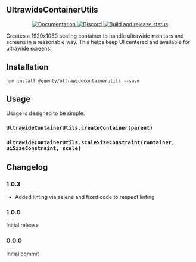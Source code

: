 ## UltrawideContainerUtils
<div align="center">
  <a href="http://quenty.github.io/api/">
    <img src="https://img.shields.io/badge/docs-website-green.svg" alt="Documentation" />
  </a>
  <a href="https://discord.gg/mhtGUS8">
    <img src="https://img.shields.io/badge/discord-nevermore-blue.svg" alt="Discord" />
  </a>
  <a href="https://github.com/Quenty/NevermoreEngine/actions">
    <img src="https://github.com/Quenty/NevermoreEngine/actions/workflows/build.yml/badge.svg" alt="Build and release status" />
  </a>
</div>

Creates a 1920x1080 scaling container to handle ultrawide monitors and screens in a reasonable way. This helps keep UI centered and available for ultrawide screens.

## Installation
```
npm install @quenty/ultrawidecontainerutils --save
```

## Usage
Usage is designed to be simple.

### `UltrawideContainerUtils.createContainer(parent)`

### `UltrawideContainerUtils.scaleSizeConstraint(container, uiSizeConstraint, scale)`


## Changelog

### 1.0.3
- Added linting via selene and fixed code to respect linting

### 1.0.0
Initial release

### 0.0.0
Initial commit

